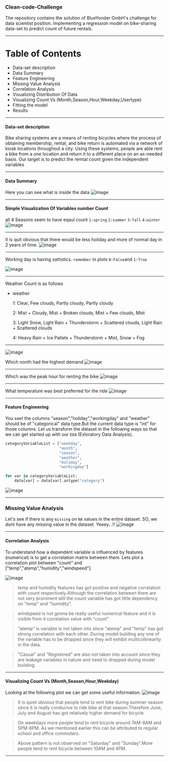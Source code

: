### Clean-code-Challenge
The repository contains the solution of BlueYonder GmbH's challenge for data scientist position. Implementing a regression model on bike-sharing data-set to predict count of future rentals.
***
Table of Contents
=================
* Data-set description 
* Data Summary
* Feature Engineering
* Missing Value Analysis
* Correlation Analysis
* Visualizing Distribution Of Data
* Visualizing Count Vs (Month,Season,Hour,Weekday,Usertype)
* Fitting the model 
* Results
***
#### Data-set description 
Bike sharing systems are a means of renting bicycles where the process of obtaining membership, rental, and bike return is automated via a network of kiosk locations throughout a city. Using these systems, people are able rent a bike from a one location and return it to a different place on an as-needed basis. Our target is to predict the remtal count given the independent variables
***
#### Data Summary

Here you can see what is inside the data
![image](https://github.com/nirajdevpandey/Clean-code-Challenge/blob/master/plots/Screenshot%20from%202019-02-01%2015-37-37.png)
***
#### Simple Visualization Of Variables number Count
all 4 Seasons seem to have eqaul count
`1:spring`
`2:summer`
`3:fall`
`4:winter`
![image](https://github.com/nirajdevpandey/Clean-code-Challenge/blob/master/plots/season_count.png)
***
It is quit obvious that there would be less holiday and more of normal day in 2 years of time. 
![image](https://github.com/nirajdevpandey/Clean-code-Challenge/blob/master/plots/holiday-vs-count.png)
***
Working day is having sattistics. `remember` in plots `0:False`and `1:True`

![image](https://github.com/nirajdevpandey/Clean-code-Challenge/blob/master/plots/working_day-vs-count.png)
***
Weather Count is as follows 
* weather

  1: Clear, Few clouds, Partly cloudy, Partly cloudy
  
  2: Mist + Cloudy, Mist + Broken clouds, Mist + Few clouds, Mist
  
  3: Light Snow, Light Rain + Thunderstorm + Scattered clouds, Light Rain + Scattered clouds
  
  4: Heavy Rain + Ice Pallets + Thunderstorm + Mist, Snow + Fog

***
![image](https://github.com/nirajdevpandey/Clean-code-Challenge/blob/master/plots/weather-vs-count.png)

Which nonth had the highest demand 
![image](https://github.com/nirajdevpandey/Clean-code-Challenge/blob/master/plots/month-vs-count.png)
***
Which was the peak hour for renting the bike
![image](https://github.com/nirajdevpandey/Clean-code-Challenge/blob/master/plots/hour-vs-count.png)
***
What temperature was best preferred for the ride
![image](https://github.com/nirajdevpandey/Clean-code-Challenge/blob/master/plots/temp-vs-count.png)
***


#### Feature Engineering
You see! the columns "season","holiday","workingday" and "weather" should be of "categorical" data type.But the current data type is "int" for those columns. Let us transform the dataset in the following ways so that we can get started up with our `EDA` (Exloratory Data Analysis). 
```python
categoryVariableList = ["weekday",
                        "month",
                        "season",
                        "weather",
                        "holiday",
                        "workingday"]

for var in categoryVariableList:
    data[var] = data[var].astype("category")
```
![image](https://github.com/nirajdevpandey/Clean-code-Challenge/blob/master/plots/data_types.png)
***
### Missing Value Analysis
Let's see if there is any `missing` on `NA` values in the entire dataset. SO, we dont have any missing value in the dataset. Yeeey...!!
![image](https://github.com/nirajdevpandey/Clean-code-Challenge/blob/master/plots/missing_values.png)

***
#### Correlation Analysis

To understand how a dependent variable is influenced by features (numerical) is to get a correlation matrix between them. Lets plot a correlation plot between "count" and ["temp","atemp","humidity","windspeed"].

![image](https://github.com/nirajdevpandey/Clean-code-Challenge/blob/master/plots/corelation_mat.png)

>temp and humidity features has got positive and negative correlation with count respectively.Although the correlation between them are not very prominent still the count variable has got little dependency on "temp" and "humidity".

>windspeed is not gonna be really useful numerical feature and it is visible from it correlation value with "count"

>"atemp" is variable is not taken into since "atemp" and "temp" has got strong correlation with each other. During model building any one of the variable has to be dropped since they will exhibit multicollinearity in the data.

>"Casual" and "Registered" are also not taken into account since they are leakage variables in nature and need to dropped during model building.
***
#### Visualizing Count Vs (Month,Season,Hour,Weekday)
Looking at the following plot we can get some useful information. 
![image](https://github.com/nirajdevpandey/Clean-code-Challenge/blob/master/plots/count%20vs%20xyz.png)

>It is quiet obvious that people tend to rent bike during summer season since it is really conducive to ride bike at that season.Therefore June, July and August has got relatively higher demand for bicycle.

>On weekdays more people tend to rent bicycle around 7AM-8AM and 5PM-6PM. As we mentioned earlier this can be attributed to regular school and office commuters.

>Above pattern is not observed on "Saturday" and "Sunday".More people tend to rent bicycle between 10AM and 4PM.
***














